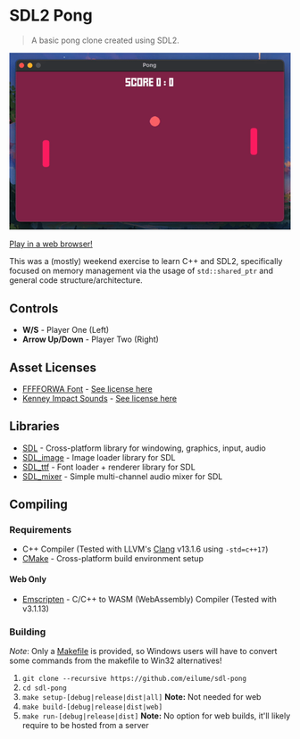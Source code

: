 # SDL2 Pong

> A basic pong clone created using SDL2.

<p align="center">
    <img src="docs/demo.gif">
</p>

[Play in a web browser!](https://eilume.itch.io/sdl-pong)

This was a (mostly) weekend exercise to learn C++ and SDL2, specifically focused on memory management via the usage of `std::shared_ptr` and general code structure/architecture.

## Controls

- **W/S** - Player One (Left)
- **Arrow Up/Down** - Player Two (Right)

## Asset Licenses

- [FFFFORWA Font](https://www.1001fonts.com/fff-forward-font.html) - [See license here](/assets/fonts/FFFFORWA_LICENSE.txt)
- [Kenney Impact Sounds](https://kenney.nl/assets/impact-sounds) - [See license here](/assets/audio/sfx/License.txt)

## Libraries

- [SDL](https://github.com/libsdl-org/SDL) - Cross-platform library for windowing, graphics, input, audio 
- [SDL_image](https://github.com/libsdl-org/SDL_image) - Image loader library for SDL
- [SDL_ttf](https://github.com/libsdl-org/SDL_ttf) - Font loader + renderer library for SDL
- [SDL_mixer](https://github.com/libsdl-org/SDL_mixer) - Simple multi-channel audio mixer for SDL

## Compiling

### Requirements

- C++ Compiler (Tested with LLVM's [Clang](https://clang.llvm.org/) v13.1.6 using `-std=c++17`)
- [CMake](https://cmake.org/) - Cross-platform build environment setup

#### Web Only

- [Emscripten](https://emscripten.org/) - C/C++ to WASM (WebAssembly) Compiler (Tested with v3.1.13)

### Building

*Note*: Only a [Makefile](/Makefile) is provided, so Windows users will have to convert some commands from the makefile to Win32 alternatives!

1. `git clone --recursive https://github.com/eilume/sdl-pong`
2. `cd sdl-pong`
3. `make setup-[debug|release|dist|all]` **Note:** Not needed for web
4. `make build-[debug|release|dist|web]`
5. `make run-[debug|release|dist]` **Note:** No option for web builds, it'll likely require to be hosted from a server